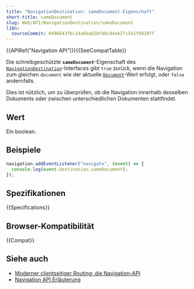 ```yaml
---
title: "NavigationDestination: sameDocument-Eigenschaft"
short-title: sameDocument
slug: Web/API/NavigationDestination/sameDocument
l10n:
  sourceCommit: 0496643fbc14a6bad2bf46c94ab27c541f6928ff
---
```


{{APIRef("Navigation API")}}{{SeeCompatTable}}

Die schreibgeschützte **`sameDocument`**-Eigenschaft des [`NavigationDestination`](/de/docs/Web/API/NavigationDestination)-Interfaces gibt `true` zurück, wenn die Navigation zum gleichen `document` wie der aktuelle [`Document`](/de/docs/Web/API/Document)-Wert erfolgt, oder `false` andernfalls.

Dies ist nützlich, um zu überprüfen, ob die Navigation innerhalb desselben Dokuments oder zwischen unterschiedlichen Dokumenten stattfindet.

## Wert

Ein boolean.

## Beispiele

```js
navigation.addEventListener("navigate", (event) => {
  console.log(event.destination.sameDocument);
});
```

## Spezifikationen

{{Specifications}}

## Browser-Kompatibilität

{{Compat}}

## Siehe auch

- [Moderner clientseitiger Routing: die Navigation-API](https://developer.chrome.com/docs/web-platform/navigation-api/)
- [Navigation API Erläuterung](https://github.com/WICG/navigation-api/blob/main/README.md)
